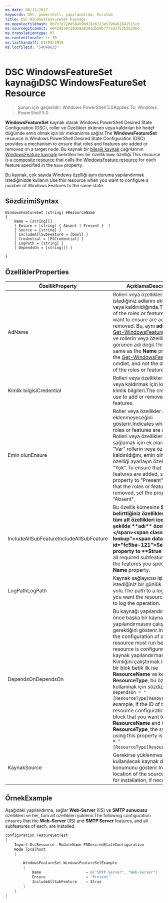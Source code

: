 ```yaml
---
ms.date: 06/12/2017
keywords: DSC, powershell, yapılandırma, Kurulum
title: DSC WindowsFeatureSet kaynağı
ms.openlocfilehash: 8b7c7e72dd58459bd19cb723e5790a82841515c0
ms.sourcegitcommit: e04292a9c10de9a8391d529b7f7aa3753b362dbe
ms.translationtype: MT
ms.contentlocale: tr-TR
ms.lasthandoff: 01/04/2019
ms.locfileid: "54048635"
---
```

# <a name="dsc-windowsfeatureset-resource"></a><span data-ttu-id="fc5ba-103">DSC WindowsFeatureSet kaynağı</span><span class="sxs-lookup"><span data-stu-id="fc5ba-103">DSC WindowsFeatureSet Resource</span></span>

> <span data-ttu-id="fc5ba-104">Şunun için geçerlidir: Windows PowerShell 5.0</span><span class="sxs-lookup"><span data-stu-id="fc5ba-104">Applies To: Windows PowerShell 5.0</span></span>

<span data-ttu-id="fc5ba-105">**WindowsFeatureSet** kaynak olarak Windows PowerShell Desired State Configuration (DSC), roller ve Özellikler eklenen veya kaldırılan bir hedef düğümde emin olmak için bir mekanizma sağlar.</span><span class="sxs-lookup"><span data-stu-id="fc5ba-105">The **WindowsFeatureSet** resource in Windows PowerShell Desired State Configuration (DSC) provides a mechanism to ensure that roles and features are added or removed on a target node.</span></span>
<span data-ttu-id="fc5ba-106">Bu kaynak bir [bileşik kaynak](../../../resources/authoringResourceComposite.md) çağrılarının [WindowsFeature kaynağı](windowsfeatureResource.md) belirtilen her bir özellik `Name` özelliği.</span><span class="sxs-lookup"><span data-stu-id="fc5ba-106">This resource is a [composite resource](../../../resources/authoringResourceComposite.md) that calls the [WindowsFeature resource](windowsfeatureResource.md) for each feature specified in the `Name` property.</span></span>

<span data-ttu-id="fc5ba-107">Bu kaynak, çok sayıda Windows özelliği aynı duruma yapılandırmak istediğinizde kullanın.</span><span class="sxs-lookup"><span data-stu-id="fc5ba-107">Use this resource when you want to configure a number of Windows Features to the same state.</span></span>

## <a name="syntax"></a><span data-ttu-id="fc5ba-108">Sözdizimi</span><span class="sxs-lookup"><span data-stu-id="fc5ba-108">Syntax</span></span>

```
WindowsFeatureSet [string] #ResourceName
{
    Name = [string[]]
    [ Ensure = [string] { Absent | Present }  ]
    [ Source = [string] ]
    [ IncludeAllSubFeature = [bool] ]
    [ Credential = [PSCredential] ]
    [ LogPath = [string] ]
    [ DependsOn = [string[]] ]

}
```

## <a name="properties"></a><span data-ttu-id="fc5ba-109">Özellikler</span><span class="sxs-lookup"><span data-stu-id="fc5ba-109">Properties</span></span>

|  <span data-ttu-id="fc5ba-110">Özellik</span><span class="sxs-lookup"><span data-stu-id="fc5ba-110">Property</span></span>  |  <span data-ttu-id="fc5ba-111">Açıklama</span><span class="sxs-lookup"><span data-stu-id="fc5ba-111">Description</span></span>   |
|---|---|
| <span data-ttu-id="fc5ba-112">Ad</span><span class="sxs-lookup"><span data-stu-id="fc5ba-112">Name</span></span>| <span data-ttu-id="fc5ba-113">Rolleri veya özellikleri sağlamak istediğiniz adlarını eklendiğinde veya kaldırıldığında.</span><span class="sxs-lookup"><span data-stu-id="fc5ba-113">The names of the roles or features that you want to ensure are added or removed.</span></span> <span data-ttu-id="fc5ba-114">Bu, aynı **adı** özelliği [Get-WindowsFeature](https://technet.microsoft.com/en-us/library/jj205469.aspx) cmdlet'ini ve rollerin veya özelliklerin görünen adı değil.</span><span class="sxs-lookup"><span data-stu-id="fc5ba-114">This is the same as the **Name** property of the [Get-WindowsFeature](https://technet.microsoft.com/en-us/library/jj205469.aspx) cmdlet, and not the display name of the roles or features.</span></span>|
| <span data-ttu-id="fc5ba-115">Kimlik bilgisi</span><span class="sxs-lookup"><span data-stu-id="fc5ba-115">Credential</span></span>| <span data-ttu-id="fc5ba-116">Rolleri veya özellikleri eklemek veya kaldırmak için kullanılacak kimlik bilgileri.</span><span class="sxs-lookup"><span data-stu-id="fc5ba-116">The credentials to use to add or remove the roles or features.</span></span>|
| <span data-ttu-id="fc5ba-117">Emin olun</span><span class="sxs-lookup"><span data-stu-id="fc5ba-117">Ensure</span></span>| <span data-ttu-id="fc5ba-118">Roller veya özellikler eklenip eklenmeyeceğini gösterir.</span><span class="sxs-lookup"><span data-stu-id="fc5ba-118">Indicates whether the roles or features are added.</span></span> <span data-ttu-id="fc5ba-119">Rolleri veya özellikleri olmasını sağlamak için ek olarak ayarlayın "Var" rollerin veya özelliklerin kaldırıldığını, emin olmak için bu özelliği ayarlayın özelliğini "Yok".</span><span class="sxs-lookup"><span data-stu-id="fc5ba-119">To ensure that the roles or features are added, set this property to "Present" To ensure that the roles or features are removed, set the property to "Absent".</span></span>|
| <span data-ttu-id="fc5ba-120">IncludeAllSubFeature</span><span class="sxs-lookup"><span data-stu-id="fc5ba-120">IncludeAllSubFeature</span></span>| <span data-ttu-id="fc5ba-121">Bu özellik kümesine **$true** ile belirttiğiniz özellikleri ile gerekli tüm alt özellikleri içerecek şekilde **adı** özelliği.</span><span class="sxs-lookup"><span data-stu-id="fc5ba-121">Set this property to **$true** to include all required subfeatures with of the features you specify with the **Name** property.</span></span>|
| <span data-ttu-id="fc5ba-122">LogPath</span><span class="sxs-lookup"><span data-stu-id="fc5ba-122">LogPath</span></span>| <span data-ttu-id="fc5ba-123">Kaynak sağlayıcısı işlemi oturum istediğiniz bir günlük dosyası yolu.</span><span class="sxs-lookup"><span data-stu-id="fc5ba-123">The path to a log file where you want the resource provider to log the operation.</span></span>|
| <span data-ttu-id="fc5ba-124">DependsOn</span><span class="sxs-lookup"><span data-stu-id="fc5ba-124">DependsOn</span></span>| <span data-ttu-id="fc5ba-125">Bu kaynağı yapılandırılmadan önce başka bir kaynak yapılandırmasını çalıştırmanız gerektiğini gösterir.</span><span class="sxs-lookup"><span data-stu-id="fc5ba-125">Indicates that the configuration of another resource must run before this resource is configured.</span></span> <span data-ttu-id="fc5ba-126">Örneğin, kaynak yapılandırmasının Kimliğini çalıştırmak istediğiniz bir blok betik ilk ise __ResourceName__ ve kendi türünün __ResourceType__, bu özelliği kullanmak için sözdizimi `DependsOn = "[ResourceType]ResourceName"`.</span><span class="sxs-lookup"><span data-stu-id="fc5ba-126">For example, if the ID of the resource configuration script block that you want to run first is __ResourceName__ and its type is __ResourceType__, the syntax for using this property is `DependsOn = "[ResourceType]ResourceName"`.</span></span>|
| <span data-ttu-id="fc5ba-127">Kaynak</span><span class="sxs-lookup"><span data-stu-id="fc5ba-127">Source</span></span>| <span data-ttu-id="fc5ba-128">Gerekirse yüklenmesi için kullanılacak kaynak dosyasının konumunu gösterir.</span><span class="sxs-lookup"><span data-stu-id="fc5ba-128">Indicates the location of the source file to use for installation, if necessary.</span></span>|

## <a name="example"></a><span data-ttu-id="fc5ba-129">Örnek</span><span class="sxs-lookup"><span data-stu-id="fc5ba-129">Example</span></span>

<span data-ttu-id="fc5ba-130">Aşağıdaki yapılandırma, sağlar **Web-Server** (IIS) ve **SMTP sunucusu** özellikleri ve her, tüm alt özellikleri yüklenir.</span><span class="sxs-lookup"><span data-stu-id="fc5ba-130">The following configuration ensures that the **Web-Server** (IIS) and **SMTP Server** features, and all subfeatures of each, are installed.</span></span>

```powershell
configuration FeatureSetTest
{
    Import-DscResource -ModuleName PSDesiredStateConfiguration
    Node localhost
    {

        WindowsFeatureSet WindowsFeatureSetExample
        {
            Name                    = @("SMTP-Server", "Web-Server")
            Ensure                  = 'Present'
            IncludeAllSubFeature    = $true
        }
    }
}
```
